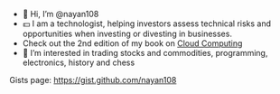 - 👋 Hi, I’m @nayan108 
- 💵 I am a technologist, helping investors assess technical risks and opportunities when investing or divesting in businesses.
- Check out the 2nd edition of my book on [Cloud Computing](https://www.amazon.co.uk/Cloud-Computing-Press-Essential-Knowledge/dp/0262529092/ref=tmm_pap_swatch_0?_encoding=UTF8&qid=1623665286&sr=8-2)
- 👀 I’m interested in trading stocks and commodities, programming, electronics, history and chess

Gists page: https://gist.github.com/nayan108

<!---
nayan108/nayan108 is a ✨ special ✨ repository because its `README.md` (this file) appears on your GitHub profile.
You can click the Preview link to take a look at your changes.
--->
